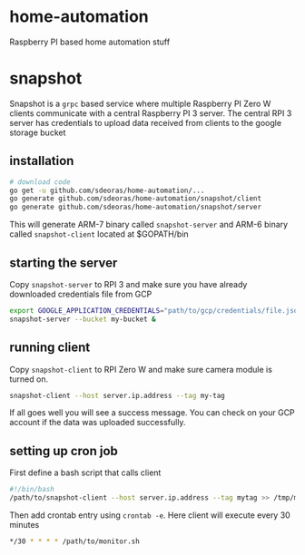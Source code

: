 # home-automation
Raspberry PI based home automation stuff

# snapshot
Snapshot is a `grpc` based service where multiple Raspberry PI Zero W clients communicate
with a central Raspberry PI 3 server. The central RPI 3
server has credentials to upload data received from clients
to the google storage bucket

## installation
```bash
# download code
go get -u github.com/sdeoras/home-automation/...
go generate github.com/sdeoras/home-automation/snapshot/client
go generate github.com/sdeoras/home-automation/snapshot/server
```
This will generate ARM-7 binary called `snapshot-server` and ARM-6 binary called
`snapshot-client` located at $GOPATH/bin

## starting the server
Copy `snapshot-server` to RPI 3 and make sure you have already downloaded credentials file
from GCP
```bash
export GOOGLE_APPLICATION_CREDENTIALS="path/to/gcp/credentials/file.json"
snapshot-server --bucket my-bucket &
```

## running client
Copy `snapshot-client` to RPI Zero W and make sure camera module is turned on.
```bash
snapshot-client --host server.ip.address --tag my-tag
```
If all goes well you will see a success message. You can check on your GCP account if the data
was uploaded successfully.

## setting up cron job
First define a bash script that calls client
```bash
#!/bin/bash
/path/to/snapshot-client --host server.ip.address --tag mytag >> /tmp/monitor.log
```
Then add crontab entry using `crontab -e`. Here client will execute every 30 minutes
```bash
*/30 * * * * /path/to/monitor.sh
```
